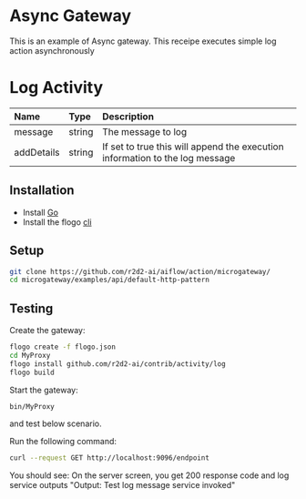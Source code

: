 # Async Gateway
This is an example of Async gateway. This receipe executes simple log action asynchronously


# Log Activity
| Name   |  Type   | Description   |
|:-----------|:--------|:--------------|
| message | string | The message to log |
| addDetails | string | If set to true this will append the execution information to the log message |


## Installation
* Install [Go](https://golang.org/)
* Install the flogo [cli](https://github.com/r2d2-ai/cli)

## Setup
```bash
git clone https://github.com/r2d2-ai/aiflow/action/microgateway/
cd microgateway/examples/api/default-http-pattern
```

## Testing
Create the gateway:
```bash
flogo create -f flogo.json
cd MyProxy
flogo install github.com/r2d2-ai/contrib/activity/log
flogo build
```

Start the gateway:
```bash
bin/MyProxy
```

and test below scenario.

Run the following command:
```bash
curl --request GET http://localhost:9096/endpoint
```

You should see:
On the server screen, you get 200 response code and log service outputs "Output: Test log message service invoked"
